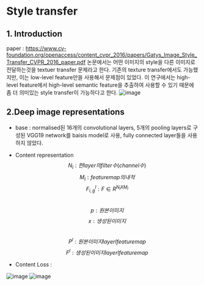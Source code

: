 # Style transfer

## 1. Introduction
 paper : https://www.cv-foundation.org/openaccess/content_cvpr_2016/papers/Gatys_Image_Style_Transfer_CVPR_2016_paper.pdf
 논문에서는 어떤 이미지의 style을 다른 이미지로 전달하는것을 textuer transfer 문제라고 한다.
 기존의 texture transfer에서도 가능했지만, 이는 low-level feature만을 사용해서 문제점이 있었다.
 이 연구에서는 high-level feature에서 high-level semantic feature을 추출하여 사용할 수 있기 때문에 좀 더 의미있는 style transfer이 가능하다고 한다.
 ![image](https://user-images.githubusercontent.com/102507688/185020424-a3dfb0a1-a830-4cec-a1ab-8b9c1ca5f537.png)

## 2.Deep image representations
  * base : normalised된 16개의 convolutional layers, 5개의 pooling layers로 구성된 VGG19 network를 baisis model로 사용, fully connected layer들을 사용하지 않았다.
  
  * Content representation
   $$N_l : 한 layer의 filter 수(channel 수)$$ 
   $$M_l : feature map의 내적$$ 
   $$F^l_{i,g} : F \in R^{N_lXM_l}$$  
   $$p : 원본 이미지$$
   $$x : 생성된 이미지$$   
   $$P^l: 원본 이미지 layer l feature map $$
   $$F^l : 생성된 이미지 layer l feature map$$ 
 
 
 - Content Loss : 
 
 ![image](https://user-images.githubusercontent.com/102507688/185025370-7d4d1b91-47ea-4185-830b-a19f23f0683f.png)
 ![image](https://user-images.githubusercontent.com/102507688/185032861-b5f1ee9b-5f13-4ea6-b130-6598f049b9c1.png)

